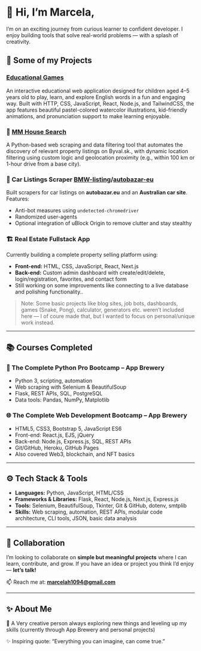 # 👋 Hi, I’m Marcela,

I’m on an exciting journey from curious learner to confident developer. 
I enjoy building tools that solve real-world problems — with a splash of creativity.

## 🔨 Some of my Projects 

### [Educational Games](https://github.com/Mac7cka/educational-games)
An interactive educational web application designed for children aged 4–5 years old to play, learn, and explore English words in a fun and engaging way. Built with HTTP, CSS, JavaScript, React, Node.js, and TailwindCSS, the app features beautiful pastel-colored watercolor illustrations, kid-friendly animations, and pronunciation support to make learning enjoyable.

### 🏡 [MM House Search](https://github.com/Mac7cka/MM-house-search)
A Python-based web scraping and data filtering tool that automates the discovery of relevant property listings on Byval.sk., 
with dynamic location filtering using custom logic and geolocation proximity (e.g., within 100 km or 1-hour drive from a base city).  

### 🚗 Car Listings Scraper [BMW-listing](https://github.com/Mac7cka/BMW-listing)/[autobazar-eu](https://github.com/Mac7cka/autobazar-eu)  
Built scrapers for car listings on **autobazar.eu** and an **Australian car site**.  
Features:
- Anti-bot measures using `undetected-chromedriver`
- Randomized user-agents
- Optional integration of uBlock Origin to remove clutter and stay stealthy

### 🏗️ Real Estate Fullstack App 
Currently building a complete property selling platform using:
- **Front-end:** HTML, CSS, JavaScript, React, Next.js
- **Back-end:** Custom admin dashboard with create/edit/delete, login/registration, favorites, and contact form
- Still working on some improvements like connecting to a live database and polishing functionality..

> Note: Some basic projects like blog sites, job bots, dashboards, games (Snake, Pong), calculator,
  generators etc. weren’t included here — I of coure made that, but I wanted to focus on personal/unique work instead.

---

## 📚 Courses Completed

### 🐍 The Complete Python Pro Bootcamp – App Brewery
- Python 3, scripting, automation
- Web scraping with Selenium & BeautifulSoup
- Flask, REST APIs, SQL, PostgreSQL
- Data tools: Pandas, NumPy, Matplotlib

### 🌐 The Complete Web Development Bootcamp – App Brewery
- HTML5, CSS3, Bootstrap 5, JavaScript ES6
- Front-end: React.js, EJS, jQuery
- Back-end: Node.js, Express.js, SQL, REST APIs
- Git/GitHub, Heroku, GitHub Pages
- Also covered Web3, blockchain, and NFT basics

---

## ⚙️ Tech Stack & Tools

- **Languages:** Python, JavaScript, HTML/CSS
- **Frameworks & Libraries:** Flask, React, Node.js, Next.js, Express.js
- **Tools:** Selenium, BeautifulSoup, Tkinter, Git & GitHub, dotenv, smtplib
- **Skills:** Web scraping, automation, REST APIs, modular code architecture, CLI tools, JSON, basic data analysis

---

## 🤝 Collaboration

I’m looking to collaborate on **simple but meaningful projects** where I can learn, contribute, and grow.
If you have an idea or project you think I’d enjoy — **let’s talk!**

📫 Reach me at: **marcelah1094@gmail.com**

---

## ✨ About Me

👀 A Very creative person always exploring new things and leveling up my skills (currently through App Brewery and personal projects)

✨ Inspiring quote:
“Everything you can imagine, can come true.”

  
<!---
Mac7cka/Mac7cka is a ✨ special ✨ repository because its `README.md` (this file) appears on your GitHub profile.
You can click the Preview link to take a look at your changes.
--->
